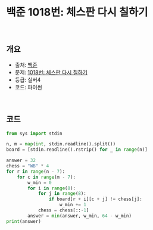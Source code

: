 # 백준 1018번: 체스판 다시 칠하기

<br>

## 개요

- 출처: [백준](https://www.acmicpc.net)
- 문제: [1018번: 체스판 다시 칠하기](https://www.acmicpc.net/problem/1018)
- 등급: 실버4
- 코드: 파이썬

<br>

## 코드

```python
from sys import stdin

n, m = map(int, stdin.readline().split())
board = [stdin.readline().rstrip() for _ in range(n)]

answer = 32
chess = "WB" * 4
for r in range(n - 7):
    for c in range(m - 7):
        w_min = 0
        for i in range(8):
            for j in range(8):
                if board[r + i][c + j] != chess[j]:
                    w_min += 1
            chess = chess[::-1]
        answer = min(answer, w_min, 64 - w_min)
print(answer)
```

[//]: # (<br>)

[//]: # (### 해설)
